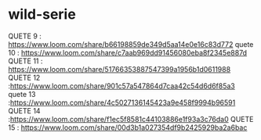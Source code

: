 # wild-serie

 QUETE 9 : https://www.loom.com/share/b66198859de349d5aa14e0e16c83d772
quete 10 : https://www.loom.com/share/c7aab969dd91456080eba8f2345e887d
QUETE 11 : https://www.loom.com/share/51766353887547399a1956b1d0611988
QUETE 12 :https://www.loom.com/share/901c57a547864d7caa42c54d6d6f85a3
quete 13 :https://www.loom.com/share/4c5027136145423a9e458f9994b96591
QUETE 14 :https://www.loom.com/share/f1ec5f8581c44103886e1f93a3c76da0
QUETE 15 : https://www.loom.com/share/00d3b1a027354df9b2425929ba2a6bac

